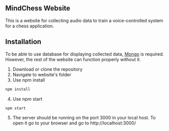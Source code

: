 ## MindChess Website
This is a website for collecting audio data to train a voice-controlled system for a chess application.
## Installation
To be able to use database for displaying collected data, [Mongo](https://www.mongodb.com) is required. However, the rest of the website can function properly without it.
  1. Download or clone the repository
  2. Navigate to website's folder
  3. Use npm install
  ```bash
  npm install
  ```
  4. Use npm start
  ```bash
  npm start
  ```
  5. The server should be running on the port 3000 in your local host. To open it go to your browser and go to http://localhost:3000/
    
